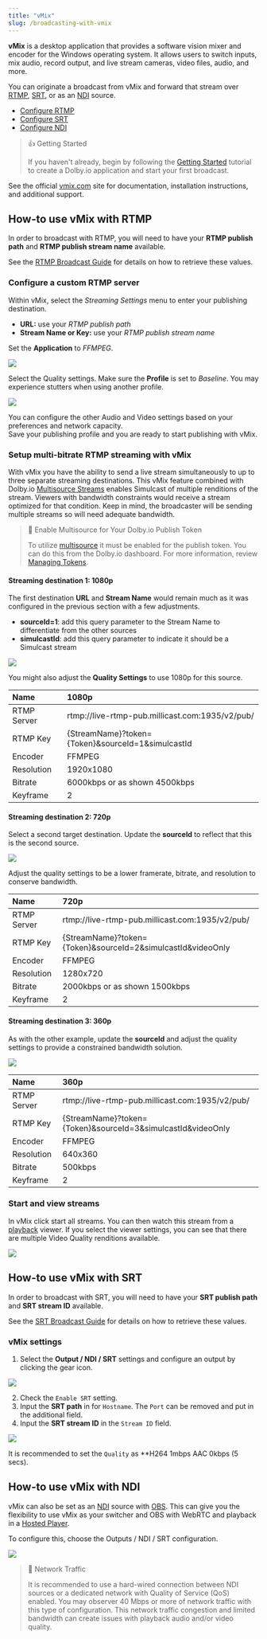 ```yaml
---
title: "vMix"
slug: /broadcasting-with-vmix
---
```

**vMix** is a desktop application that provides a software vision mixer and encoder for the Windows operating system. It allows users to switch inputs, mix audio, record output, and live stream cameras, video files, audio, and more. 

You can originate a broadcast from vMix and forward that stream over [RTMP](/millicast/broadcast/using-rtmp-and-rtmps.mdx), [SRT](/millicast/broadcast/using-srt.mdx), or as an [NDI](/millicast/broadcast/using-ndi.md) source.

- [Configure RTMP](/millicast/software-encoders/broadcasting-with-vmix.md#how-to-use-vmix-with-rtmp)
- [Configure SRT](/millicast/software-encoders/broadcasting-with-vmix.md#how-to-use-vmix-with-srt)
- [Configure NDI](/millicast/software-encoders/broadcasting-with-vmix.md#how-to-use-vmix-with-ndi)

> 👍 Getting Started
> 
> If you haven't already, begin by following the [Getting Started](/millicast/getting-started/index.mdx) tutorial to create a Dolby.io application and start your first broadcast.

See the official [vmix.com](https://vmix.com) site for documentation, installation instructions, and additional support.

## How-to use vMix with RTMP

In order to broadcast with RTMP, you will need to have your **RTMP publish path** and **RTMP publish stream name** available.

See the [RTMP Broadcast Guide](/millicast/broadcast/using-rtmp-and-rtmps.mdx#how-to-find-your-rtmp-publish-url) for details on how to retrieve these values.

### Configure a custom RTMP server

Within vMix, select the _Streaming Settings_ menu to enter your publishing destination.

- **URL:** use your _RTMP publish path_
- **Stream Name or Key:** use your _RTMP publish stream name_

Set the **Application** to _FFMPEG_.


![](../assets/img/vMix_RTMP_settings.png)



Select the Quality settings. Make sure the **Profile** is set to _Baseline_. You may experience stutters when using another profile.


![](../assets/img/vMix2.png)



You can configure the other Audio and Video settings based on your preferences and network capacity.  
Save your publishing profile and you are ready to start publishing with vMix.

### Setup multi-bitrate RTMP streaming with vMix

With vMix you have the ability to send a live stream simultaneously to up to three separate streaming destinations. This vMix feature combined with Dolby.io [Multisource Streams](/millicast/broadcast/multi-source-broadcasting.mdx) enables Simulcast of multiple renditions of the stream. Viewers with bandwidth constraints would receive a stream optimized for that condition. Keep in mind, the broadcaster will be sending multiple streams so will need adequate bandwidth.

> 📘 Enable Multisource for Your Dolby.io Publish Token
> 
> To utilize [multisource](/millicast/broadcast/multi-source-broadcasting.mdx) it must be enabled for the publish token. You can do this from the Dolby.io dashboard. For more information, review [Managing Tokens](/millicast/streaming-dashboard/managing-your-tokens.md).

#### Streaming destination 1: 1080p

The first destination **URL** and **Stream Name** would remain much as it was configured in the previous section with a few adjustments.

- **sourceId=1**: add this query parameter to the Stream Name to differentiate from the other sources
- **simulcastId**: add this query parameter to indicate it should be a Simulcast stream


![](../assets/img/vMixMBR1.png)



You might also adjust the **Quality Settings** to use 1080p for this source.

| Name        | 1080p                                             |
| :---------- | :------------------------------------------------ |
| RTMP Server | rtmp://live-rtmp-pub.millicast.com:1935/v2/pub/   |
| RTMP Key    | \{StreamName\}?token=\{Token\}&sourceId=1&simulcastId |
| Encoder     | FFMPEG                                            |
| Resolution  | 1920x1080                                         |
| Bitrate     | 6000kbps or as shown 4500kbps                     |
| Keyframe    | 2                                                 |

#### Streaming destination 2: 720p

Select a second target destination. Update the **sourceId** to reflect that this is the second source.


![](../assets/img/vMixMBR2.png)



Adjust the quality settings to be a lower framerate, bitrate, and resolution to conserve bandwidth.

| Name        | 720p                                                        |
| :---------- | :---------------------------------------------------------- |
| RTMP Server | rtmp://live-rtmp-pub.millicast.com:1935/v2/pub/             |
| RTMP Key    | \{StreamName\}?token=\{Token\}&sourceId=2&simulcastId&videoOnly |
| Encoder     | FFMPEG                                                      |
| Resolution  | 1280x720                                                    |
| Bitrate     | 2000kbps or as shown 1500kbps                               |
| Keyframe    | 2                                                           |

#### Streaming destination 3: 360p

As with the other example, update the **sourceId** and adjust the quality settings to provide a constrained bandwidth solution.


![](../assets/img/vMixMBR3.png)



| Name        | 360p                                                        |
| :---------- | :---------------------------------------------------------- |
| RTMP Server | rtmp://live-rtmp-pub.millicast.com:1935/v2/pub/             |
| RTMP Key    | \{StreamName\}?token=\{Token\}&sourceId=3&simulcastId&videoOnly |
| Encoder     | FFMPEG                                                      |
| Resolution  | 640x360                                                     |
| Bitrate     | 500kbps                                                     |
| Keyframe    | 2                                                           |

### Start and view streams

In vMix click start all streams. You can then watch this stream from a [playback](/millicast/playback/index.mdx) viewer. If you select the viewer settings, you can see that there are multiple Video Quality renditions available.


![](../assets/img/vMixABR4.png)



## How-to use vMix with SRT

In order to broadcast with SRT, you will need to have your **SRT publish path** and **SRT stream ID** available.

See the [SRT Broadcast Guide](/millicast/broadcast/using-srt.mdx) for details on how to retrieve these values.

### vMix settings

1. Select the **Output / NDI / SRT** settings and configure an output by clicking the gear icon.


![](../assets/img/vmix-srt-settings.png)



2. Check the `Enable SRT` setting.
3. Input the **SRT path** in for `Hostname`. The `Port` can be removed and put in the additional field.
4. Input the **SRT stream ID** in the `Stream ID` field.


![](../assets/img/vmix-srt-settings-paths.png)



It is recommended to set the `Quality` as **H264 1mbps AAC 0kbps (5 secs).

## How-to use vMix with NDI

vMix can also be set as an [NDI](/millicast/broadcast/using-ndi.md) source with [OBS](/millicast/software-encoders/using-obs.md). This can give you the flexibility to use vMix as your switcher and OBS with WebRTC and playback in a [Hosted Player](/millicast/playback/hosted-viewer.md).

To configure this, choose the Outputs / NDI / SRT configuration.


![](../assets/img/vMix_NDI.png)



> 🚧 Network Traffic
> 
> It is recommended to use a hard-wired connection between NDI sources or a dedicated network with Quality of Service (QoS) enabled. You may observer 40 Mbps or more of network traffic with this type of configuration. This network traffic congestion and limited bandwidth can create issues with playback audio and/or video quality.
